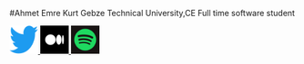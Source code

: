 #Ahmet Emre Kurt
Gebze Technical University,CE   Full time software student

<a href="https://twitter.com/AhmetEmreKurt4"> <img src="https://github.com/WauF/Portfolio/blob/main/portfolio%20images/Twitter-logo.svg.png" alt="Twitter" height=50 width=50 />  </a>
<a href="https://medium.com/@akurtt"><img src="https://github.com/WauF/Portfolio/blob/main/portfolio%20images/medium.png" alt="Medium" height=50 width=50 /> </a>
<a href="https://open.spotify.com/user/31rywsonopr6oxjoijv5ey552lyu"><img src="https://github.com/WauF/Portfolio/blob/main/portfolio%20images/spotify.webp" alt="Spotify" height="50" width="50"></a>
